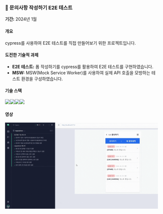 ### 🚀 문의사항 작성하기 E2E 테스트

**기간:** 2024년 1월

#### 개요

cypress를 사용하여 E2E 테스트를 직접 만들어보기 위한 프로젝트입니다.

#### 도전한 기술적 과제

- **E2E 테스트:** 폼 작성하기를 cypress를 활용하여 E2E 테스트를 구현하였습니다.
- **MSW:** MSW(Mock Service Worker)를 사용하여 실제 API 호출을 모방하는 테스트 환경을 구성하였습니다.

#### 기술 스택

<img src="https://img.shields.io/badge/React-61DAFB?style=for-the-badge&logo=React&logoColor=white"><img src="https://img.shields.io/badge/Tailwind_CSS-38B2AC?style=for-the-badge&logo=tailwind-css&logoColor=white"><img src="https://img.shields.io/badge/cypress-276749?style=for-the-badge&logo=cypress&logoColor=white"><img src="https://img.shields.io/badge/msw-2B6CB0?style=for-the-badge&logo=msw&logoColor=white">

#### 영상

![지도 영상](gif/inquiry-e2e.gif)
